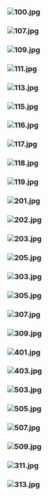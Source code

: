 ### ![100.jpg](https://ewwgene.github.io/Kamea_ATW/100.jpg)
### ![107.jpg](https://ewwgene.github.io/Kamea_ATW/107.jpg)
### ![109.jpg](https://ewwgene.github.io/Kamea_ATW/109.jpg)
### ![111.jpg](https://ewwgene.github.io/Kamea_ATW/111.jpg)
### ![113.jpg](https://ewwgene.github.io/Kamea_ATW/113.jpg)
### ![115.jpg](https://ewwgene.github.io/Kamea_ATW/115.jpg)
### ![116.jpg](https://ewwgene.github.io/Kamea_ATW/116.jpg)
### ![117.jpg](https://ewwgene.github.io/Kamea_ATW/117.jpg)
### ![118.jpg](https://ewwgene.github.io/Kamea_ATW/118.jpg)
### ![119.jpg](https://ewwgene.github.io/Kamea_ATW/119.jpg)
### ![201.jpg](https://ewwgene.github.io/Kamea_ATW/Making/201.jpg)
### ![202.jpg](https://ewwgene.github.io/Kamea_ATW/Making/202.jpg)
### ![203.jpg](https://ewwgene.github.io/Kamea_ATW/Making/203.jpg)
### ![205.jpg](https://ewwgene.github.io/Kamea_ATW/Making/205.jpg)
### ![303.jpg](https://ewwgene.github.io/Kamea_ATW/Making/303.jpg)
### ![305.jpg](https://ewwgene.github.io/Kamea_ATW/Making/305.jpg)
### ![307.jpg](https://ewwgene.github.io/Kamea_ATW/Making/307.jpg)
### ![309.jpg](https://ewwgene.github.io/Kamea_ATW/Making/309.jpg)
### ![401.jpg](https://ewwgene.github.io/Kamea_ATW/Making/401.jpg)
### ![403.jpg](https://ewwgene.github.io/Kamea_ATW/Making/403.jpg)
### ![503.jpg](https://ewwgene.github.io/Kamea_ATW/Making/503.jpg)
### ![505.jpg](https://ewwgene.github.io/Kamea_ATW/Making/505.jpg)
### ![507.jpg](https://ewwgene.github.io/Kamea_ATW/Making/507.jpg)
### ![509.jpg](https://ewwgene.github.io/Kamea_ATW/Making/509.jpg)
### ![311.jpg](https://ewwgene.github.io/Kamea_ATW/311.jpg)
### ![313.jpg](https://ewwgene.github.io/Kamea_ATW/313.jpg)
